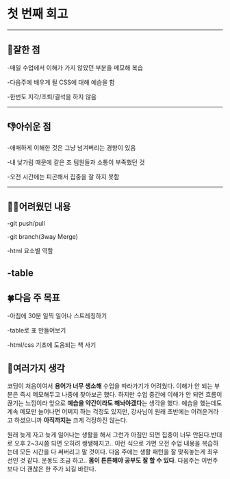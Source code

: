 # 첫 번째 회고
***
## 👏잘한 점

-매일 수업에서 이해가 가지 않았던 부분을 메모해 복습

-다음주에 배우게 될 CSS에 대해 예습을 함

-한번도 지각/조퇴/결석을 하지 않음
***
## 👎아쉬운 점

-애매하게 이해한 것은 그냥 넘겨버리는 경향이 있음

-내 낯가림 때문에 같은 조 팀원들과 소통이 부족했던 것

-오전 시간에는 피곤해서 집중을 잘 하지 못함
***
## 😵‍💫어려웠던 내용

-git push/pull

-git branch(3way Merge)

-html 요소별 역할

-table
---
## 🍀다음 주 목표

-아침에 30분 일찍 일어나 스트레칭하기

-table로 표 만들어보기

-html/css 기초에 도움되는 책 사기

## 📖여러가지 생각
코딩이 처음이여서 **용어가 너무 생소해** 수업을 따라가기가 어려웠다. 이해가 안 되는 부분은 즉시 메모해두고 나중에 찾아보곤 했다. 하지만 수업 중간에 이해가 안 되면 흐름이 끊기는 느낌이라 앞으로 **예습을 약간이라도 해놔야겠다**는 생각을 했다. 예습을 했는데도 계속 메모만 늘어나면 어쩌지 하는 걱정도 있지만, 강사님이 원래 초반에는 어려운거라고 하셨으니까 **아직까지는**
크게 걱정하진 않는다.

원래 늦게 자고 늦게 일어나는 생활을 해서 그런가 아침만 되면 집중이 너무 안된다.반대로 오후 2~3시쯤 되면 오히려 쌩쌩해지고.. 이런 식으로 가면 오전 수업 내용을 복습하는데 모든 시간을 다 써버리고 말 것이다. 다음 주에는 생활 패턴을 잘 맞춰놓는게 최우선인 것 같다. 운동도 조금 하고.. **몸이 튼튼해야 공부도 잘 할 수 있다**. 다음주는 이번주보다 더 괜찮은 한 주가 되길 바란다.
